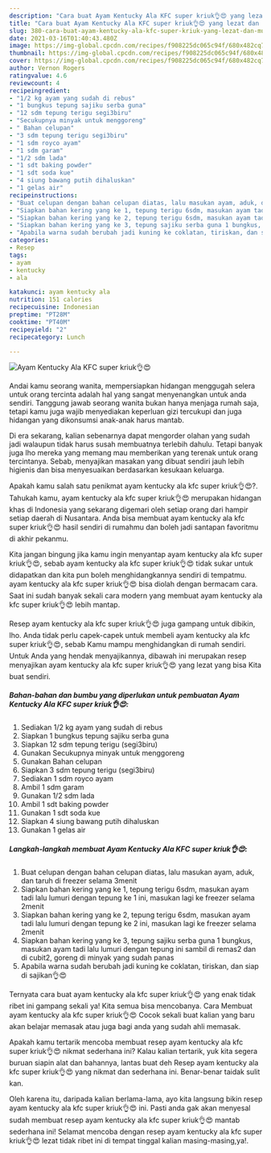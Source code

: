 ```yaml
---
description: "Cara buat Ayam Kentucky Ala KFC super kriuk👌😍 yang lezat dan Mudah Dibuat"
title: "Cara buat Ayam Kentucky Ala KFC super kriuk👌😍 yang lezat dan Mudah Dibuat"
slug: 380-cara-buat-ayam-kentucky-ala-kfc-super-kriuk-yang-lezat-dan-mudah-dibuat
date: 2021-03-16T01:40:43.480Z
image: https://img-global.cpcdn.com/recipes/f908225dc065c94f/680x482cq70/ayam-kentucky-ala-kfc-super-kriuk👌😍-foto-resep-utama.jpg
thumbnail: https://img-global.cpcdn.com/recipes/f908225dc065c94f/680x482cq70/ayam-kentucky-ala-kfc-super-kriuk👌😍-foto-resep-utama.jpg
cover: https://img-global.cpcdn.com/recipes/f908225dc065c94f/680x482cq70/ayam-kentucky-ala-kfc-super-kriuk👌😍-foto-resep-utama.jpg
author: Vernon Rogers
ratingvalue: 4.6
reviewcount: 4
recipeingredient:
- "1/2 kg ayam yang sudah di rebus"
- "1 bungkus tepung sajiku serba guna"
- "12 sdm tepung terigu segi3biru"
- "Secukupnya minyak untuk menggoreng"
- " Bahan celupan"
- "3 sdm tepung terigu segi3biru"
- "1 sdm royco ayam"
- "1 sdm garam"
- "1/2 sdm lada"
- "1 sdt baking powder"
- "1 sdt soda kue"
- "4 siung bawang putih dihaluskan"
- "1 gelas air"
recipeinstructions:
- "Buat celupan dengan bahan celupan diatas, lalu masukan ayam, aduk, dan taruh di freezer selama 3menit"
- "Siapkan bahan kering yang ke 1, tepung terigu 6sdm, masukan ayam tadi lalu lumuri dengan tepung ke 1 ini, masukan lagi ke freezer selama 2menit"
- "Siapkan bahan kering yang ke 2, tepung terigu 6sdm, masukan ayam tadi lalu lumuri dengan tepung ke 2 ini, masukan lagi ke freezer selama 2menit"
- "Siapkan bahan kering yang ke 3, tepung sajiku serba guna 1 bungkus, masukan ayam tadi lalu lumuri dengan tepung ini sambil di remas2 dan di cubit2, goreng di minyak yang sudah panas"
- "Apabila warna sudah berubah jadi kuning ke coklatan, tiriskan, dan siap di sajikan👌😍"
categories:
- Resep
tags:
- ayam
- kentucky
- ala

katakunci: ayam kentucky ala 
nutrition: 151 calories
recipecuisine: Indonesian
preptime: "PT28M"
cooktime: "PT40M"
recipeyield: "2"
recipecategory: Lunch

---
```



![Ayam Kentucky Ala KFC super kriuk👌😍](https://img-global.cpcdn.com/recipes/f908225dc065c94f/680x482cq70/ayam-kentucky-ala-kfc-super-kriuk👌😍-foto-resep-utama.jpg)

Andai kamu seorang wanita, mempersiapkan hidangan menggugah selera untuk orang tercinta adalah hal yang sangat menyenangkan untuk anda sendiri. Tanggung jawab seorang  wanita bukan hanya menjaga rumah saja, tetapi kamu juga wajib menyediakan keperluan gizi tercukupi dan juga hidangan yang dikonsumsi anak-anak harus mantab.

Di era  sekarang, kalian sebenarnya dapat mengorder olahan yang sudah jadi walaupun tidak harus susah membuatnya terlebih dahulu. Tetapi banyak juga lho mereka yang memang mau memberikan yang terenak untuk orang tercintanya. Sebab, menyajikan masakan yang dibuat sendiri jauh lebih higienis dan bisa menyesuaikan berdasarkan kesukaan keluarga. 



Apakah kamu salah satu penikmat ayam kentucky ala kfc super kriuk👌😍?. Tahukah kamu, ayam kentucky ala kfc super kriuk👌😍 merupakan hidangan khas di Indonesia yang sekarang digemari oleh setiap orang dari hampir setiap daerah di Nusantara. Anda bisa membuat ayam kentucky ala kfc super kriuk👌😍 hasil sendiri di rumahmu dan boleh jadi santapan favoritmu di akhir pekanmu.

Kita jangan bingung jika kamu ingin menyantap ayam kentucky ala kfc super kriuk👌😍, sebab ayam kentucky ala kfc super kriuk👌😍 tidak sukar untuk didapatkan dan kita pun boleh menghidangkannya sendiri di tempatmu. ayam kentucky ala kfc super kriuk👌😍 bisa diolah dengan bermacam cara. Saat ini sudah banyak sekali cara modern yang membuat ayam kentucky ala kfc super kriuk👌😍 lebih mantap.

Resep ayam kentucky ala kfc super kriuk👌😍 juga gampang untuk dibikin, lho. Anda tidak perlu capek-capek untuk membeli ayam kentucky ala kfc super kriuk👌😍, sebab Kamu mampu menghidangkan di rumah sendiri. Untuk Anda yang hendak menyajikannya, dibawah ini merupakan resep menyajikan ayam kentucky ala kfc super kriuk👌😍 yang lezat yang bisa Kita buat sendiri.

<!--inarticleads1-->

##### Bahan-bahan dan bumbu yang diperlukan untuk pembuatan Ayam Kentucky Ala KFC super kriuk👌😍:

1. Sediakan 1/2 kg ayam yang sudah di rebus
1. Siapkan 1 bungkus tepung sajiku serba guna
1. Siapkan 12 sdm tepung terigu (segi3biru)
1. Gunakan Secukupnya minyak untuk menggoreng
1. Gunakan  Bahan celupan
1. Siapkan 3 sdm tepung terigu (segi3biru)
1. Sediakan 1 sdm royco ayam
1. Ambil 1 sdm garam
1. Gunakan 1/2 sdm lada
1. Ambil 1 sdt baking powder
1. Gunakan 1 sdt soda kue
1. Siapkan 4 siung bawang putih dihaluskan
1. Gunakan 1 gelas air




<!--inarticleads2-->

##### Langkah-langkah membuat Ayam Kentucky Ala KFC super kriuk👌😍:

1. Buat celupan dengan bahan celupan diatas, lalu masukan ayam, aduk, dan taruh di freezer selama 3menit
1. Siapkan bahan kering yang ke 1, tepung terigu 6sdm, masukan ayam tadi lalu lumuri dengan tepung ke 1 ini, masukan lagi ke freezer selama 2menit
1. Siapkan bahan kering yang ke 2, tepung terigu 6sdm, masukan ayam tadi lalu lumuri dengan tepung ke 2 ini, masukan lagi ke freezer selama 2menit
1. Siapkan bahan kering yang ke 3, tepung sajiku serba guna 1 bungkus, masukan ayam tadi lalu lumuri dengan tepung ini sambil di remas2 dan di cubit2, goreng di minyak yang sudah panas
1. Apabila warna sudah berubah jadi kuning ke coklatan, tiriskan, dan siap di sajikan👌😍




Ternyata cara buat ayam kentucky ala kfc super kriuk👌😍 yang enak tidak ribet ini gampang sekali ya! Kita semua bisa mencobanya. Cara Membuat ayam kentucky ala kfc super kriuk👌😍 Cocok sekali buat kalian yang baru akan belajar memasak atau juga bagi anda yang sudah ahli memasak.

Apakah kamu tertarik mencoba membuat resep ayam kentucky ala kfc super kriuk👌😍 nikmat sederhana ini? Kalau kalian tertarik, yuk kita segera buruan siapin alat dan bahannya, lantas buat deh Resep ayam kentucky ala kfc super kriuk👌😍 yang nikmat dan sederhana ini. Benar-benar taidak sulit kan. 

Oleh karena itu, daripada kalian berlama-lama, ayo kita langsung bikin resep ayam kentucky ala kfc super kriuk👌😍 ini. Pasti anda gak akan menyesal sudah membuat resep ayam kentucky ala kfc super kriuk👌😍 mantab sederhana ini! Selamat mencoba dengan resep ayam kentucky ala kfc super kriuk👌😍 lezat tidak ribet ini di tempat tinggal kalian masing-masing,ya!.

